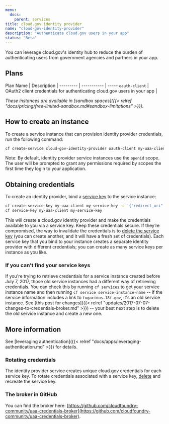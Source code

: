 ```yaml
---
menu:
  docs:
    parent: services
title: cloud.gov identity provider
name: "cloud-gov-identity-provider"
description: "Authenticate cloud.gov users in your app"
status: "Beta"
---
```


You can leverage cloud.gov's identity hub to reduce the burden of authenticating users from government agencies and partners in your app.

## Plans

Plan Name | Description | 
--------- | ----------- | -----
`oauth-client` | OAuth2 client credentials for authenticating cloud.gov users in your app | 

*These instances are available in [sandbox spaces]({{< relref "docs/pricing/free-limited-sandbox.md#sandbox-limitations" >}}).*

## How to create an instance

To create a service instance that can provision identity provider credentials, run the following command:

```sh
cf create-service cloud-gov-identity-provider oauth-client my-uaa-client
```

Note: By default, identity provider service instances use the `openid` scope. The user will be prompted to grant any permissions required by scopes the first time they login to your application.

## Obtaining credentials

To create an identity provider, bind a [service key](https://docs.cloudfoundry.org/devguide/services/service-keys.html) to the service instance:

```bash
cf create-service-key my-uaa-client my-service-key -c '{"redirect_uri": ["https://my.app.cloud.gov/auth", "https://my.app.cloud.gov/logout"]}'
cf service-key my-uaa-client my-service-key
```

This will create a cloud.gov identity provider and make the credentials available to you via a service key. Keep these credentials secure. If they’re compromised, the way to invalidate the credentials is to [delete the service key](https://docs.cloudfoundry.org/devguide/services/service-keys.html#delete) (you can create another, and it will have a fresh set of credentials). Each service key that you bind to your instance creates a separate identity provider with different credentials; you can create as many service keys per instance as you like. <!-- this advice should match on /docs/services/cloud-gov-service-account/ + /docs/services/cloud-gov-identity-provider/ -->

### If you can't find your service keys

<!-- this description matches on cloud-gov-identity-provider.md and cloud-gov-service-account.md -->

If you're trying to retrieve credentials for a service instance created before July 7, 2017, those old service instances had a different way of retrieving credentials. You can check this by running `cf services` to get your service instance name and then running `cf service service-instance-name` -- if the service information includes a link to `fugacious.18f.gov`, it's an old service instance. See [this post for changes]({{< relref "updates/2017-07-07-changes-to-credentials-broker.md" >}}) -- your best next step is to delete the old service instance and create a new one.

## More information

See [leveraging authentication]({{< relref "docs/apps/leveraging-authentication.md" >}}) for details.

### Rotating credentials

The identity provider service creates unique cloud.gov credentials for each service key. To rotate credentials associated with a service key, [delete](https://docs.cloudfoundry.org/devguide/services/service-keys.html#delete) and recreate the service key.

### The broker in GitHub

You can find the broker here: [https://github.com/cloudfoundry-community/uaa-credentials-broker](https://github.com/cloudfoundry-community/uaa-credentials-broker).
